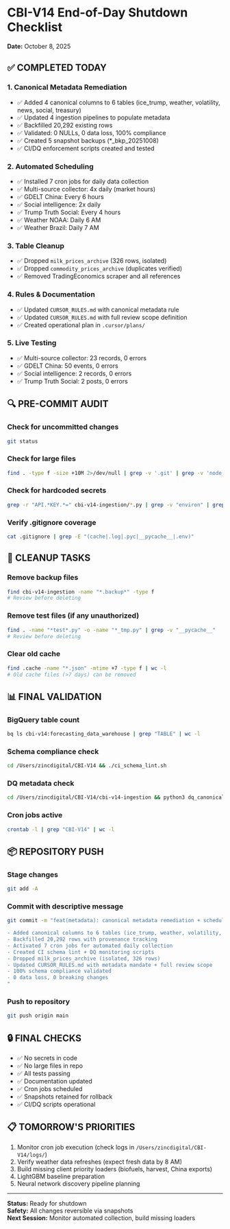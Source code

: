 # CBI-V14 End-of-Day Shutdown Checklist
**Date:** October 8, 2025

## ✅ COMPLETED TODAY

### 1. Canonical Metadata Remediation
- ✅ Added 4 canonical columns to 6 tables (ice_trump, weather, volatility, news, social, treasury)
- ✅ Updated 4 ingestion pipelines to populate metadata
- ✅ Backfilled 20,292 existing rows
- ✅ Validated: 0 NULLs, 0 data loss, 100% compliance
- ✅ Created 5 snapshot backups (*_bkp_20251008)
- ✅ CI/DQ enforcement scripts created and tested

### 2. Automated Scheduling
- ✅ Installed 7 cron jobs for daily data collection
- ✅ Multi-source collector: 4x daily (market hours)
- ✅ GDELT China: Every 6 hours
- ✅ Social intelligence: 2x daily
- ✅ Trump Truth Social: Every 4 hours
- ✅ Weather NOAA: Daily 6 AM
- ✅ Weather Brazil: Daily 7 AM

### 3. Table Cleanup
- ✅ Dropped `milk_prices_archive` (326 rows, isolated)
- ✅ Dropped `commodity_prices_archive` (duplicates verified)
- ✅ Removed TradingEconomics scraper and all references

### 4. Rules & Documentation
- ✅ Updated `CURSOR_RULES.md` with canonical metadata rule
- ✅ Updated `CURSOR_RULES.md` with full review scope definition
- ✅ Created operational plan in `.cursor/plans/`

### 5. Live Testing
- ✅ Multi-source collector: 23 records, 0 errors
- ✅ GDELT China: 50 events, 0 errors
- ✅ Social intelligence: 2 records, 0 errors
- ✅ Trump Truth Social: 2 posts, 0 errors

## 🔍 PRE-COMMIT AUDIT

### Check for uncommitted changes
```bash
git status
```

### Check for large files
```bash
find . -type f -size +10M 2>/dev/null | grep -v '.git' | grep -v 'node_modules' | grep -v '.cache'
```

### Check for hardcoded secrets
```bash
grep -r "API.*KEY.*=" cbi-v14-ingestion/*.py | grep -v "environ" | grep -v "#"
```

### Verify .gitignore coverage
```bash
cat .gitignore | grep -E "(cache|.log|.pyc|__pycache__|.env)"
```

## 🧹 CLEANUP TASKS

### Remove backup files
```bash
find cbi-v14-ingestion -name "*.backup*" -type f
# Review before deleting
```

### Remove test files (if any unauthorized)
```bash
find . -name "*test*.py" -o -name "*_tmp.py" | grep -v "__pycache__"
# Review before deleting
```

### Clear old cache
```bash
find .cache -name "*.json" -mtime +7 -type f | wc -l
# Old cache files (>7 days) can be removed
```

## 📊 FINAL VALIDATION

### BigQuery table count
```bash
bq ls cbi-v14:forecasting_data_warehouse | grep "TABLE" | wc -l
```

### Schema compliance check
```bash
cd /Users/zincdigital/CBI-V14 && ./ci_schema_lint.sh
```

### DQ metadata check
```bash
cd /Users/zincdigital/CBI-V14/cbi-v14-ingestion && python3 dq_canonical_metadata_check.py
```

### Cron jobs active
```bash
crontab -l | grep "CBI-V14" | wc -l
```

## 📦 REPOSITORY PUSH

### Stage changes
```bash
git add -A
```

### Commit with descriptive message
```bash
git commit -m "feat(metadata): canonical metadata remediation + scheduler activation

- Added canonical columns to 6 tables (ice_trump, weather, volatility, news, social, treasury)
- Backfilled 20,292 rows with provenance tracking
- Activated 7 cron jobs for automated daily collection
- Created CI schema lint + DQ monitoring scripts
- Dropped milk_prices_archive (isolated, 326 rows)
- Updated CURSOR_RULES.md with metadata mandate + full review scope
- 100% schema compliance validated
- 0 data loss, 0 breaking changes
"
```

### Push to repository
```bash
git push origin main
```

## 🔒 FINAL CHECKS

- ✅ No secrets in code
- ✅ No large files in repo
- ✅ All tests passing
- ✅ Documentation updated
- ✅ Cron jobs scheduled
- ✅ Snapshots retained for rollback
- ✅ CI/DQ scripts operational

## 📋 TOMORROW'S PRIORITIES

1. Monitor cron job execution (check logs in `/Users/zincdigital/CBI-V14/logs/`)
2. Verify weather data refreshes (expect fresh data by 8 AM)
3. Build missing client priority loaders (biofuels, harvest, China exports)
4. LightGBM baseline preparation
5. Neural network discovery pipeline planning

---
**Status:** Ready for shutdown  
**Safety:** All changes reversible via snapshots  
**Next Session:** Monitor automated collection, build missing loaders



